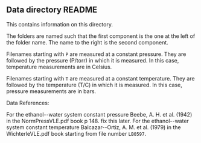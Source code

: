 ## Data directory README

This contains information on this directory.

The folders are named such that the first component is the one at the left
of the folder name. The name to the right is the second component. 

Filenames starting with `P` are measured at a constant pressure. They are 
followed by the pressure (P/torr) in which it is measured. In this case,
temperature measurements are in Celsius.

Filenames starting with `T` are measured at a constant temperature. 
They are followed by the temperature (T/C) in which it is measured. In this
case, pressure measurements are in bars.

Data References:

For the ethanol--water system constant pressure
Beebe, A. H. et al. (1942) in the NormPressVLE.pdf book p 148.
fix this later.
For the ethanol--water system constant temperature
Balcazar--Ortiz, A. M. et al. (1979) in the WichterleVLE.pdf book starting
from file number `LB0597`.


